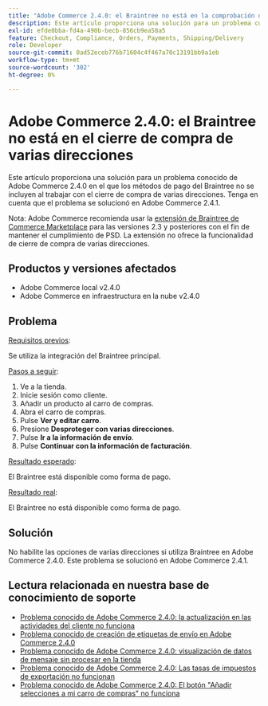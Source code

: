```yaml
---
title: "Adobe Commerce 2.4.0: el Braintree no está en la comprobación de varias direcciones"
description: Este artículo proporciona una solución para un problema conocido de Adobe Commerce 2.4.0 en el que los métodos de pago del Braintree no se incluyen al trabajar con el cierre de compra de varias direcciones. Tenga en cuenta que el problema se solucionó en Adobe Commerce 2.4.1.
exl-id: efde0bba-fd4a-490b-becb-856cb9ea58a5
feature: Checkout, Compliance, Orders, Payments, Shipping/Delivery
role: Developer
source-git-commit: 0ad52eceb776b71604c4f467a70c13191bb9a1eb
workflow-type: tm+mt
source-wordcount: '302'
ht-degree: 0%

---
```


# Adobe Commerce 2.4.0: el Braintree no está en el cierre de compra de varias direcciones

Este artículo proporciona una solución para un problema conocido de Adobe Commerce 2.4.0 en el que los métodos de pago del Braintree no se incluyen al trabajar con el cierre de compra de varias direcciones. Tenga en cuenta que el problema se solucionó en Adobe Commerce 2.4.1.

Nota: Adobe Commerce recomienda usar la [extensión de Braintree de Commerce Marketplace](https://marketplace.magento.com/paypal-module-braintree.html) para las versiones 2.3 y posteriores con el fin de mantener el cumplimiento de PSD. La extensión no ofrece la funcionalidad de cierre de compra de varias direcciones.

## Productos y versiones afectados

* Adobe Commerce local v2.4.0
* Adobe Commerce en infraestructura en la nube v2.4.0

## Problema

<u>Requisitos previos</u>:

Se utiliza la integración del Braintree principal.

<u>Pasos a seguir</u>:

1. Ve a la tienda.
1. Inicie sesión como cliente.
1. Añadir un producto al carro de compras.
1. Abra el carro de compras.
1. Pulse **Ver y editar carro**.
1. Presione **Desproteger con varias direcciones**.
1. Pulse **Ir a la información de envío**.
1. Pulse **Continuar con la información de facturación**.

<u>Resultado esperado</u>:

El Braintree está disponible como forma de pago.

<u>Resultado real</u>:

El Braintree no está disponible como forma de pago.

## Solución

No habilite las opciones de varias direcciones si utiliza Braintree en Adobe Commerce 2.4.0. Este problema se solucionó en Adobe Commerce 2.4.1.

## Lectura relacionada en nuestra base de conocimiento de soporte

* [Problema conocido de Adobe Commerce 2.4.0: la actualización en las actividades del cliente no funciona](/help/troubleshooting/miscellaneous/magento-2-4-0-refresh-on-customer-activities-does-not-work.md)
* [Problema conocido de creación de etiquetas de envío en Adobe Commerce 2.4.0](/help/troubleshooting/known-issues-patches-attached/shipping-labels-creation-known-issue-in-magento-2-4-0.md)
* [Problema conocido de Adobe Commerce 2.4.0: visualización de datos de mensaje sin procesar en la tienda](/help/troubleshooting/storefront/magento-2-4-0-issue-storefront-raw-message-data-display.md)
* [Problema conocido de Adobe Commerce 2.4.0: Las tasas de impuestos de exportación no funcionan](/help/troubleshooting/miscellaneous/magento-2-4-0-known-issue-export-tax-rates-does-not-work.md)
* [Problema conocido de Adobe Commerce 2.4.0: El botón &quot;Añadir selecciones a mi carro de compras&quot; no funciona](/help/troubleshooting/miscellaneous/magento-2-4-0-add-selections-to-my-cart-does-not-work.md)
